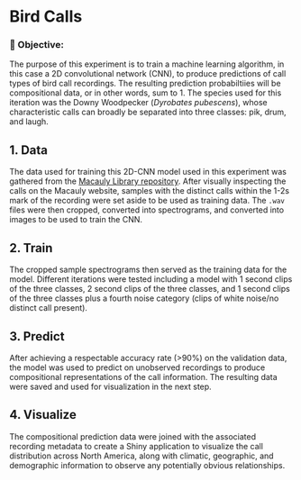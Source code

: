 # Bird Calls
### 📌 Objective: 
The purpose of this experiment is to train a machine learning algorithm, in this case a 2D convolutional network (CNN), to produce predictions of call types of bird call recordings. The resulting prediction probabiltiies will be compositional data, or in other words, sum to 1. The species used for this iteration was the Downy Woodpecker (*Dyrobates pubescens*), whose characteristic calls can broadly be separated into three classes: pik, drum, and laugh. 

## 1. Data
The data used for training this 2D-CNN model used in this experiment was gathered from the [Macauly Library repository](https://www.macaulaylibrary.org/?doing_wp_cron=1723063926.9250679016113281250000). After visually inspecting the calls on the Macauly website, samples with the distinct calls within the 1-2s mark of the recording were set aside to be used as training data. The `.wav` files were then cropped, converted into spectrograms, and converted into images to be used to train the CNN. 

## 2. Train
The cropped sample spectrograms then served as the training data for the model. Different iterations were tested including a model with 1 second clips of the three classes, 2 second clips of the three classes, and 1 second clips of the three classes plus a fourth noise category (clips of white noise/no distinct call present). 

## 3. Predict 
After achieving a respectable accuracy rate (>90%) on the validation data, the model was used to predict on unobserved recordings to produce compositional representations of the call information. The resulting data were saved and used for visualization in the next step. 

## 4. Visualize 
The compositional prediction data were joined with the associated recording metadata to create a Shiny application to visualize the call distribution across North America, along with climatic, geographic, and demographic information to observe any potentially obvious relationships.  
